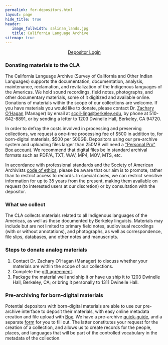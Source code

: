 ```yaml
---
permalink: for-depositors.html
layout: page
hide_title: true
header:
   image_fullwidth: salinan_lands.jpg
   title: California Language Archive
sitemap: true
---
```


<div style="text-align:center"><a href="https://cla.berkeley.edu/pa" class="button">Depositor Login</a></div>

### Donating materials to the CLA

The California Language Archive (Survey of California and Other Indian Languages) supports the documentation, documentation, analysis, maintenance, reclamation, and revitalization of the Indigenous languages of the Americas. We hold sound recordings, field notes, photographs, and other documentary materials, some of it digitized and available online. Donations of materials within the scope of our collections are welcome. If you have materials you would like to donate, please contact Dr. [Zachary O'Hagan](https://linguistics.berkeley.edu/~zjohagan/) (Manager) by email at scoil-ling@berkeley.edu, by phone at 510-642-8891, or by sending a letter to 1203 Dwinelle Hall, Berkeley, CA 94720.

In order to defray the costs involved in processing and preserving collections, we request a one-time processing fee of $500 in addition to, for born-digital materials, $500 per 500GB. Depositors using our pre-archive system and uploading files larger than 250MB will need a ["Personal Pro" Box account](https://www.box.com/pricing/individual). We recommend that digital files be in standard archival formats such as PDF/A, TXT, WAV, MP4, MOV, MTS, etc.

In accordance with professional standards and the Society of American Archivists [code of ethics](http://www2.archivists.org/statements/saa-core-values-statement-and-code-of-ethics), please be aware that our aim is to promote, rather than to restrict access to records. In special cases, we can restrict sensitive information for up to 35 years from the present, making them available on request (to interested users at our discretion) or by consultation with the depositor.

### What we collect

The CLA collects materials related to all Indigenous languages of the Americas, as well as those documented by Berkeley linguists. Materials may include but are not limited to primary field notes, audiovisual recordings (with or without annotations), and photographs, as well as correspondence, file slips, databases, and other notes and manuscripts.

### Steps to donate analog materials

1. Contact Dr. Zachary O'Hagan (Manager) to discuss whether your materials are within the scope of our collections.
1. Complete the [gift agreement](https://berkeley.box.com/v/survey-gift-agreement).
1. Package the material well and ship it or have us ship it to 1203 Dwinelle Hall, Berkeley, CA; or bring it personally to 1311 Dwinelle Hall.

### Pre-archiving for born-digital materials

Potential depositors with born-digital materials are able to use our pre-archive interface to deposit their materials, with easy online metadata creation and file upload with [Box](https://www.box.com/home). We have a pre-archive [quick-guide](https://berkeley.box.com/v/prearchive-quick-guide), and a separate [form](https://goo.gl/forms/VGfFDyMxNyFr6lIl1) for you to fill out. The latter constitutes your request for the creation of a collection, and allows us to create records for the people, places, and languages that will be part of the controlled vocabulary in the metadata of the collection.
